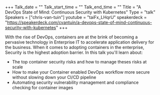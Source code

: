 +++
Talk_date = ""
Talk_start_time = ""
Talk_end_time = ""
Title = "A DevOps State of Mind: Continuous Security with Kubernetes"
Type = "talk"
Speakers = ["chris-van-tuin"]
youtube = "taiFx_LHqrU"
speakerdeck = "https://speakerdeck.com/cvantuin/a-devops-state-of-mind-continuous-security-with-kubernetes"
+++

With the rise of DevOps, containers are at the brink of becoming a pervasive technology in Enterprise IT to accelerate application delivery for the business. When it comes to adopting containers in the enterprise, Security is the highest adoption barrier. In this talk you'll learn about:

- The top container security risks and how to manage theses risks at scale 
- How to make your Container enabled DevOps workflow more secure without slowing down your CI/CD pipeline
- Automating security vulnerability management and compliance checking for container images


